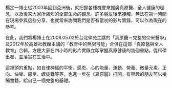 楊定一博士從2003年回到亞洲後，就把握各種機會來推廣真原醫、全人健康的理念，以及後來大家所熟知的全部生命的觀念。許多朋友後來接觸，無法在第一時間在現場參與這些分享，也就常來詢問我們是否有當初的影片實錄，可以作為現在的參考。

在此，我們將楊博士在2008.05.02於台北學苑主講的「真原醫－完整的奈米醫學」及2012年於高雄社教館主講的「教育中的無限可能」合併在這部「真原醫與全人教育」合輯，方便大家在四小時的影片實錄立即掌握真原健康的幾個重點，從科學出發，並落實在生活中。

這裡頭的重點，如自律神經的平衡、感恩、心的能量、運動、營養、微量元素、正向、快樂、靜坐、螺旋舞等等，也進一步在《真原醫》打開，有興趣的朋友可以接觸書籍，給自己一個完整的基礎。
